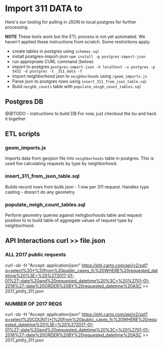 # Import 311 DATA to 
Here's our tooling for pulling in JSON to local postgres for further processing.

**NOTE** These tools work but the ETL process is not yet automated. We haven't applied these instructions from scratch. Some restrictions apply.

* create tables in postgres using `schemas.sql`
* install postgres-import-json `npm install -g postgres-import-json`
* run appropriate CURL command (below)
* import to postgres `postgres-import-json -h localhost -u postgres -p 5432 -d postgres -t _311_data -f`
* Import neighborhood json to `neighborhoods` using `/geom_imports.js`
* Parse json to postgres rows using `insert_311_from_json_table.sql`
* Build `neighb_counts` table with `populate_neigh_count_tables.sql` 

## Postgres DB
@@TODO - instructions to build DB
For now, just checkout the bu and hack it together

## ETL scripts
### geom_imports.js
Imports data from geojson file into `neighborhoods` table in postgres. This is used foe calculating requests by type by neighborhood.

### insert_311_from_json_table.sql
Builds record rows from bullk json - 1 row per 311 request.
Handles type casting - doesn't do any geometry.

### populate_neigh_count_tables.sql
Perform geometry queries against neihgborhoods table and request position to to build table of aggregate values of request type by neighborhood.

## API Interactions curl >> file.json
### ALL 2017 public requests
curl -sb -H "Accept: application/json" https://phl.carto.com/api/v2/sql?q=select%20*%20from%20public_cases_fc%20WHERE%20requested_datetime%20%3E=%20%272017-01-01%27::date%20and%20requested_datetime%20%3C=%20%2701-01-2018%27::date%20ORDER%20BY%20requested_datetime%20ASC >> 2017_philly_311.json

### NUMBER OF 2017 REQS
curl -sb -H "Accept: application/json" https://phl.carto.com/api/v2/sql?q=select%20COUNT(*)%20from%20public_cases_fc%20WHERE%20requested_datetime%20%3E=%20%272017-01-01%27::date%20and%20requested_datetime%20%3C=%20%2701-01-2018%27::date%20ORDER%20BY%20requested_datetime%20ASC >> 2017_philly_311.json
